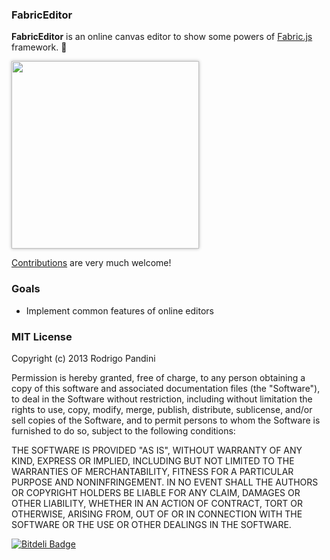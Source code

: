 ### FabricEditor

**FabricEditor** is an online canvas editor to show some powers of [Fabric.js](http://fabricjs.com) framework. :metal:

<a href="http://rodrigopandini.github.io/fabriceditor/" target="_blank"><img src="https://github.com/rodrigopandini/fabriceditor/raw/screenshot.png" style="width:300px;box-shadow:rgba(0,0,0,0.3) 0 0 5px"></a>

[Contributions](https://github.com/rodrigopandini/fabriceditor/) are very much welcome!

### Goals

- Implement common features of online editors

### MIT License

Copyright (c) 2013 Rodrigo Pandini

Permission is hereby granted, free of charge, to any person obtaining a copy of this software and associated documentation files (the "Software"), to deal in the Software without restriction, including without limitation the rights to use, copy, modify, merge, publish, distribute, sublicense, and/or sell copies of the Software, and to permit persons to whom the Software is furnished to do so, subject to the following conditions:

THE SOFTWARE IS PROVIDED "AS IS", WITHOUT WARRANTY OF ANY KIND, EXPRESS OR IMPLIED, INCLUDING BUT NOT LIMITED TO THE WARRANTIES OF MERCHANTABILITY, FITNESS FOR A PARTICULAR PURPOSE AND NONINFRINGEMENT. IN NO EVENT SHALL THE AUTHORS OR COPYRIGHT HOLDERS BE LIABLE FOR ANY CLAIM, DAMAGES OR OTHER LIABILITY, WHETHER IN AN ACTION OF CONTRACT, TORT OR OTHERWISE, ARISING FROM, OUT OF OR IN CONNECTION WITH THE SOFTWARE OR THE USE OR OTHER DEALINGS IN THE SOFTWARE.

[![Bitdeli Badge](https://d2weczhvl823v0.cloudfront.net/rodrigopandini/fabriceditor/trend.png)](https://bitdeli.com/free "Bitdeli Badge")

